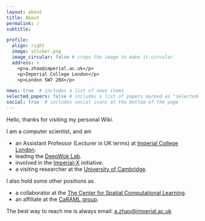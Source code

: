 ```yaml
---
layout: about
title: About
permalink: /
subtitle: 

profile:
  align: right
  image: sticker.png
  image_circular: false # crops the image to make it circular
  address: >
    <p>a.zhao@imperial.ac.uk</p>
    <p>Imperial College London</p>
    <p>London SW7 2BX</p>

news: true  # includes a list of news items
selected_papers: false # includes a list of papers marked as "selected={true}"
social: true  # includes social icons at the bottom of the page
---
```


Hello, thanks for visiting my personal Wiki.

I am a computer scientist, and am

* an Assistant Professor (Lecturer in UK terms) at [Imperial College London](https://www.imperial.ac.uk/people/a.zhao).
* leading the [DeepWok Lab](https://deepwok.github.io/).
* involved in the [Imperial-X](https://ix.imperial.ac.uk/#our-research) initiative.
* a visiting researcher at the [University of Cambridge](https://www.cst.cam.ac.uk/people/yaz21).

I also hold some other positions as

* a collaborator at the [The Center for Spatial Computational Learning](https://spatialml.net/).
* an affiliate at the [CaRAML group](https://caraml-group.github.io/).

The best way to reach me is always email: a.zhao@imperial.ac.uk

